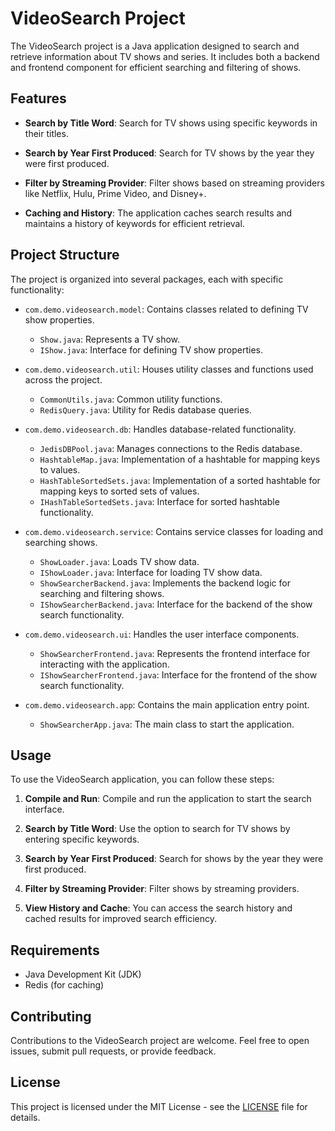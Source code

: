 # VideoSearch Project

The VideoSearch project is a Java application designed to search and retrieve information about TV shows and series. It includes both a backend and frontend component for efficient searching and filtering of shows.

## Features

- **Search by Title Word**: Search for TV shows using specific keywords in their titles.

- **Search by Year First Produced**: Search for TV shows by the year they were first produced.

- **Filter by Streaming Provider**: Filter shows based on streaming providers like Netflix, Hulu, Prime Video, and Disney+.

- **Caching and History**: The application caches search results and maintains a history of keywords for efficient retrieval.

## Project Structure

The project is organized into several packages, each with specific functionality:

- `com.demo.videosearch.model`: Contains classes related to defining TV show properties.
  - `Show.java`: Represents a TV show.
  - `IShow.java`: Interface for defining TV show properties.

- `com.demo.videosearch.util`: Houses utility classes and functions used across the project.
  - `CommonUtils.java`: Common utility functions.
  - `RedisQuery.java`: Utility for Redis database queries.

- `com.demo.videosearch.db`: Handles database-related functionality.
  - `JedisDBPool.java`: Manages connections to the Redis database.
  - `HashtableMap.java`: Implementation of a hashtable for mapping keys to values.
  - `HashTableSortedSets.java`: Implementation of a sorted hashtable for mapping keys to sorted sets of values.
  - `IHashTableSortedSets.java`: Interface for sorted hashtable functionality.

- `com.demo.videosearch.service`: Contains service classes for loading and searching shows.
  - `ShowLoader.java`: Loads TV show data.
  - `IShowLoader.java`: Interface for loading TV show data.
  - `ShowSearcherBackend.java`: Implements the backend logic for searching and filtering shows.
  - `IShowSearcherBackend.java`: Interface for the backend of the show search functionality.

- `com.demo.videosearch.ui`: Handles the user interface components.
  - `ShowSearcherFrontend.java`: Represents the frontend interface for interacting with the application.
  - `IShowSearcherFrontend.java`: Interface for the frontend of the show search functionality.

- `com.demo.videosearch.app`: Contains the main application entry point.
  - `ShowSearcherApp.java`: The main class to start the application.

## Usage

To use the VideoSearch application, you can follow these steps:

1. **Compile and Run**: Compile and run the application to start the search interface.

2. **Search by Title Word**: Use the option to search for TV shows by entering specific keywords.

3. **Search by Year First Produced**: Search for shows by the year they were first produced.

4. **Filter by Streaming Provider**: Filter shows by streaming providers.

5. **View History and Cache**: You can access the search history and cached results for improved search efficiency.

## Requirements

- Java Development Kit (JDK)
- Redis (for caching)

## Contributing

Contributions to the VideoSearch project are welcome. Feel free to open issues, submit pull requests, or provide feedback.

## License

This project is licensed under the MIT License - see the [LICENSE](LICENSE) file for details.
